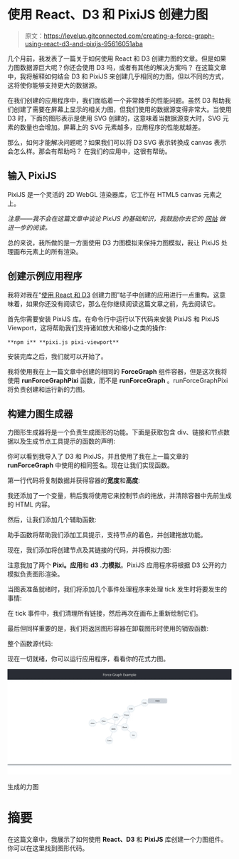 # 使用 React、D3 和 PixiJS 创建力图

> 原文：<https://levelup.gitconnected.com/creating-a-force-graph-using-react-d3-and-pixijs-95616051aba>

几个月前，我发表了一篇关于如何使用 React 和 D3 创建力图的文章。但是如果力图数据源巨大呢？你还会使用 D3 吗，或者有其他的解决方案吗？
在这篇文章中，我将解释如何结合 D3 和 PixiJS 来创建几乎相同的力图，但以不同的方式，这将使你能够支持更大的数据源。

在我们创建的应用程序中，我们面临着一个非常棘手的性能问题。虽然 D3 帮助我们创建了需要在屏幕上显示的相关力图，但我们使用的数据源变得非常大。当使用 D3 时，下面的图形表示是使用 SVG 创建的，这意味着当数据源变大时，SVG 元素的数量也会增加。屏幕上的 SVG 元素越多，应用程序的性能就越差。

那么，如何才能解决问题呢？如果我们可以将 D3 SVG 表示转换成 canvas 表示会怎么样。那会有帮助吗？
在我们的应用中，这很有帮助。

## 输入 PixiJS

PixiJS 是一个灵活的 2D WebGL 渲染器库，它工作在 HTML5 canvas 元素之上。

*注意——我不会在这篇文章中谈论 PixiJS 的基础知识，我鼓励你去它的* [*网站*](https://www.pixijs.com/) *做进一步的阅读。*

总的来说，我所做的是一方面使用 D3 力图模拟来保持力图模拟，我让 PixiJS 处理画布元素上的所有渲染。

## 创建示例应用程序

我将对我在“[使用 React 和 D3](/creating-a-force-graph-using-react-and-d3-6579bcd9628c) 创建力图”帖子中创建的应用进行一点重构。这意味着，如果你还没有阅读它，那么在你继续阅读这篇文章之前，先去阅读它。

首先你需要安装 PixiJS 库。在命令行中运行以下代码来安装 PixiJS 和 PixiJS Viewport，这将帮助我们支持诸如放大和缩小之类的操作:

```
**npm i** **pixi.js pixi-viewport**
```

安装完库之后，我们就可以开始了。

我将使用我在上一篇文章中创建的相同的 **ForceGraph** 组件容器，但是这次我将使用 **runForceGraphPixi** 函数，而不是 **runForceGraph** 。runForceGraphPixi 将负责创建和运行新的力图。

## 构建力图生成器

力图形生成器将是一个负责生成图形的功能。下面是获取包含 div、链接和节点数据以及生成节点工具提示的函数的声明:

你可以看到我导入了 D3 和 PixiJS，并且使用了我在上一篇文章的 **runForceGraph** 中使用的相同签名。现在让我们实现函数。

第一行代码将复制数据并获得容器的**宽度**和**高度**:

我还添加了一个变量，稍后我将使用它来控制节点的拖放，并清除容器中先前生成的 HTML 内容。

然后，让我们添加几个辅助函数:

助手函数将帮助我们添加工具提示，支持节点的着色，并创建拖放功能。

现在，我们添加将创建节点及其链接的代码，并将模拟力图:

注意我加了两个 **Pixi。应用**和 **d3 .力模拟**。PixiJS 应用程序将根据 D3 公开的力模拟负责图形渲染。

当图表准备就绪时，我们将添加几个事件处理程序来处理 tick 发生时将要发生的事情:

在 tick 事件中，我们清理所有链接，然后再次在画布上重新绘制它们。

最后但同样重要的是，我们将返回图形容器在卸载图形时使用的销毁函数:

整个函数源代码:

现在一切就绪，你可以运行应用程序，看看你的花式力图。

![](img/4df05e6e003860812c3ecae53f114c76.png)

生成的力图

# 摘要

在这篇文章中，我展示了如何使用 **React、D3** 和 **PixiJS** 库创建一个力图组件。你可以在这里找到图形代码。